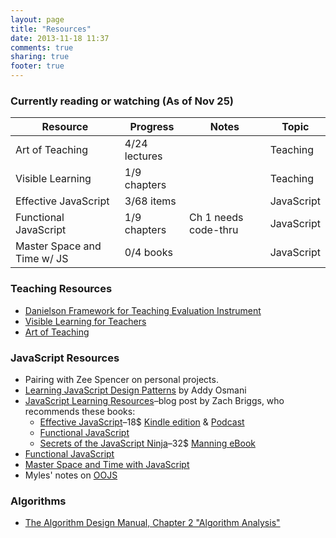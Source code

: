 ```yaml
---
layout: page
title: "Resources"
date: 2013-11-18 11:37
comments: true
sharing: true
footer: true
---
```

### Currently reading or watching (As of Nov 25)

Resource              | Progress      |  Notes                | Topic
--------------------- | ------------- | --------------------- | ----------
Art of Teaching       | 4/24 lectures |                       | Teaching
Visible Learning      | 1/9 chapters  |                       | Teaching
Effective JavaScript  | 3/68 items    |                       | JavaScript
Functional JavaScript | 1/9 chapters  | Ch 1 needs code-thru  | JavaScript
Master Space and Time w/ JS | 0/4 books |                     | JavaScript

### Teaching Resources

* [Danielson Framework for Teaching Evaluation Instrument](http://www.danielsongroup.org/article.aspx?page=FfTEvaluationInstrument)
* [Visible Learning for Teachers](http://www.amazon.com/Visible-Learning-Teachers-Maximizing-Impact/dp/0415690153)
* [Art of Teaching](http://www.thegreatcourses.com/tgc/courses/course_detail.aspx?cid=2044)

### JavaScript Resources

* Pairing with Zee Spencer on personal projects.
* [Learning JavaScript Design Patterns](http://addyosmani.com/resources/essentialjsdesignpatterns/book/) by Addy Osmani
* [JavaScript Learning Resources](http://theotherzach.com/writes/2013/9/26/javascript-learning-resources)–blog post by Zach Briggs, who recommends these books:
  * [Effective JavaScript](http://effectivejs.com/)–18$ [Kindle edition](http://www.amazon.com/Effective-JavaScript-Specific-Software-Development-ebook/dp/B00AC1RP14/ref=tmm_kin_title_0) & [Podcast](http://javascriptjabber.com/044-jsj-book-club-effective-javascript-with-david-herman/)
  * [Functional JavaScript](http://www.amazon.com/Functional-JavaScript-Introducing-Programming-Underscore-js-ebook/dp/B00D624AQO/ref=sr_1_1?ie=UTF8&qid=1384803166&sr=8-1&keywords=functional+javascript)
  * [Secrets of the JavaScript Ninja](http://jsninja.com/)–32$ [Manning eBook](http://www.manning.com/resig/)
* [Functional JavaScript](http://www.functionaljavascript.com/)
* [Master Space and Time with JavaScript](http://www.noelrappin.com/)
* Myles' notes on [OOJS](https://gist.github.com/quackingduck/34b29e41e15171070d5f)

### Algorithms

* [The Algorithm Design Manual, Chapter 2 "Algorithm Analysis"](https://www.dropbox.com/s/jv9f2rk56affbo5/The%20Algorithm%20Design%20Manual.pdf)
